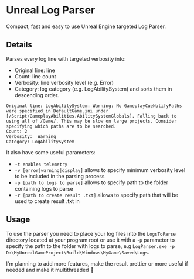 # Unreal Log Parser

Compact, fast and easy to use Unreal Engine targeted Log Parser.

## Details

Parses every log line with targeted verbosity into: 
- Original line: line
- Count: line count
- Verbosity: line verbosity level (e.g. Error)
- Category: log category (e.g. LogAbilitySystem)
and sorts them in descending order.

```
Original line: LogAbilitySystem: Warning: No GameplayCueNotifyPaths were specified in DefaultGame.ini under [/Script/GameplayAbilities.AbilitySystemGlobals]. Falling back to using all of /Game/. This may be slow on large projects. Consider specifying which paths are to be searched.
Count: 2
Verbosity:  Warning
Category: LogAbilitySystem
```

It also have some useful parameters:
- `-t enables telemetry`
- `-v [error|warning|display]` allows to specify minimum verbosity level to be included in the parsing process
- `-p [path to logs to parse]` allows to specify path to the folder containing logs to parse
- `-r [path to create result .txt]` allows to specify path that will be used to create result .txt in

## Usage

To use the parser you need to place your log files into the `LogsToParse` directory located at your program root or use it with a `-p` parameter to specify the path to the folder with logs to parse, e.g `LogParser.exe -p D:\MyUnrealGameProject\Build\Windows\MyGame\Saved\Logs`.

I'm planning to add more features, make the result prettier or more useful if needed and make it multithreaded 👀
